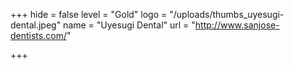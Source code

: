 +++
hide = false
level = "Gold"
logo = "/uploads/thumbs_uyesugi-dental.jpeg"
name = "Uyesugi Dental"
url = "http://www.sanjose-dentists.com/"

+++
